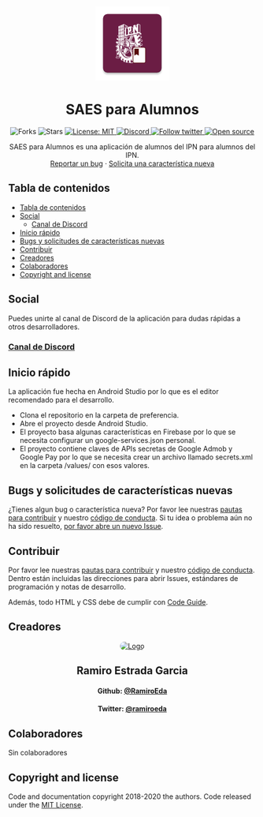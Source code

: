 <p align="center">
  <a href="https://github.com/RamiroEda/SAES-para-Alumnos">
    <img src="https://raw.githubusercontent.com/RamiroEda/SAES-para-Alumnos/master/app/src/main/ic_launcher-web.png" alt="Logo" width=150 height=150>
  </a>

  <h1 align="center">SAES para Alumnos</h1>
  <p align="center">
    <span>
      <img src="https://img.shields.io/github/forks/RamiroEda/SAES-para-Alumnos?label=Fork&style=social" alt="Forks">
    </span>
    <span>
      <img src="https://img.shields.io/github/stars/RamiroEda/SAES-para-Alumnos?label=Star&style=social" alt="Stars">
    </span>
    <a href="https://github.com/RamiroEda/SAES-para-Alumnos/blob/master/LICENSE">
      <img src="https://img.shields.io/badge/License-MIT-lightgrey.svg" alt="License: MIT">
    </a>
    <a href="https://discord.gg/Pgczrsq">
      <img src="https://img.shields.io/discord/755225426913132586.svg" alt="Discord">
    </a>
    <a href="https://twitter.com/ramiroeda">
      <img src="https://img.shields.io/twitter/follow/ramiroeda.svg?style=social" alt="Follow twitter">
    </a>
    <a href="https://opensource.org/">
      <img src="https://badges.frapsoft.com/os/v1/open-source.svg?v=103" alt="Open source">
    </a>
  </p>
  <p align="center">
    SAES para Alumnos es una aplicación de alumnos del IPN para alumnos del IPN.
    <br>
    <a href="https://github.com/RamiroEda/SAES-para-Alumnos/issues/new?labels=bug&template=issue.md&title=%5BFECHA+EN+YY-MM-DD%5D%3A+%5BTITULO+DEL+ISSUE%5D">Reportar un bug</a>
    ·
    <a href="https://github.com/RamiroEda/SAES-para-Alumnos/issues/new?labels=feature&template=feature.md&title=%5BFECHA+EN+YY-MM-DD%5D%3A+%5BTITULO+DEL+ISSUE%5D">Solicita una característica nueva</a>
  </p>
</p>


## Tabla de contenidos

- [Tabla de contenidos](#tabla-de-contenidos)
- [Social](#social)
  - [Canal de Discord](#canal-de-discord)
- [Inicio rápido](#inicio-rápido)
- [Bugs y solicitudes de características nuevas](#bugs-y-solicitudes-de-características-nuevas)
- [Contribuir](#contribuir)
- [Creadores](#creadores)
- [Colaboradores](#colaboradores)
- [Copyright and license](#copyright-and-license)


## Social
Puedes unirte al canal de Discord de la aplicación para dudas rápidas a otros desarrolladores.

### [Canal de Discord](https://discord.gg/Pgczrsq)

## Inicio rápido

La aplicación fue hecha en Android Studio por lo que es el editor recomendado para el desarrollo.

- Clona el repositorio en la carpeta de preferencia.
- Abre el proyecto desde Android Studio.
- El proyecto basa algunas características en Firebase por lo que se necesita configurar un google-services.json personal.
- El proyecto contiene claves de APIs secretas de Google Admob y Google Pay por lo que se necesita crear un archivo llamado secrets.xml en la carpeta /values/ con esos valores.


## Bugs y solicitudes de características nuevas

¿Tienes algun bug o característica nueva? Por favor lee nuestras [pautas para contribuir](https://github.com/RamiroEda/SAES-para-Alumnos/blob/master/CONTRIBUTING.md) y nuestro [código de conducta](https://github.com/RamiroEda/SAES-para-Alumnos/blob/master/CODE_OF_CONDUCT.md). Si tu idea o problema aún no ha sido resuelto, [por favor abre un nuevo Issue](https://github.com/RamiroEda/SAES-para-Alumnos/issues/new/choose).

## Contribuir

Por favor lee nuestras [pautas para contribuir](https://github.com/RamiroEda/SAES-para-Alumnos/blob/master/CONTRIBUTING.md) y nuestro [código de conducta](https://github.com/RamiroEda/SAES-para-Alumnos/blob/master/CODE_OF_CONDUCT.md). Dentro están incluidas las direcciones para abrir Issues, estándares de programación y notas de desarrollo.

Además, todo HTML y CSS debe de cumplir con [Code Guide](https://github.com/mdo/code-guide).

## Creadores

<p align="center">
    <a href="https://github.com/RamiroEda">
        <img src="https://github.com/RamiroEda.png" style="border-radius: 9999px;" alt="Logo" width=150 height=150>
    </a>
    <h2 align="center">Ramiro Estrada Garcia</h2>
    <h4 align="center">Github: <a href="https://github.com/RamiroEda">@RamiroEda</a></h4>
    <h4 align="center">Twitter: <a href="https://twitter.com/ramiroeda">@ramiroeda</a></h4>
</p>

## Colaboradores

Sin colaboradores

## Copyright and license

Code and documentation copyright 2018-2020 the authors. Code released under the [MIT License](https://github.com/RamiroEda/SAES-para-Alumnos/blob/master/LICENSE).